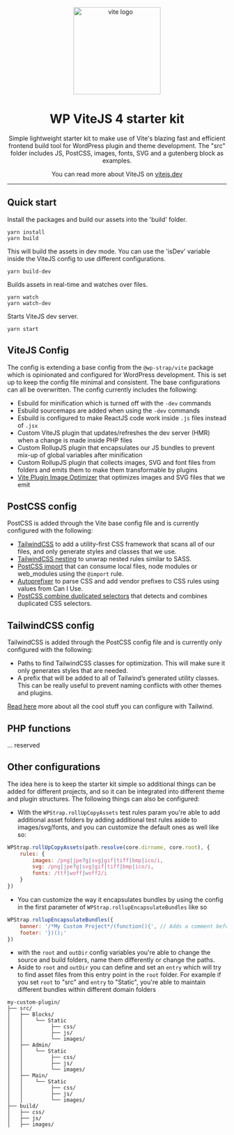 <div align="center">
  <a href="https://vitejs.dev/">
    <img width="200" height="200" hspace="10" src="https://vitejs.dev/logo.svg" alt="vite logo" />
  </a>
  <h1>WP ViteJS 4 starter kit</h1>
  <p>
Simple lightweight starter kit to make use of Vite's blazing fast and efficient frontend build tool for WordPress plugin and theme development. The "src" folder includes JS, PostCSS, images, fonts, SVG and a gutenberg block as examples.

You can read more about ViteJS on [vitejs.dev](https://vitejs.dev)
</p>
</div>

---

## Quick start

Install the packages and build our assets into the 'build' folder.
```
yarn install
yarn build
```

This will build the assets in dev mode. You can use the 'isDev' variable inside the ViteJS config to use different configurations.
```
yarn build-dev
```

Builds assets in real-time and watches over files.
```
yarn watch
yarn watch-dev
```

Starts ViteJS dev server.
```
yarn start
```

## ViteJS Config
The config is extending a base config from the `@wp-strap/vite` package which is opinionated and configured for WordPress development. This is set up to keep
the config file minimal and consistent. The base configurations can all be overwritten. The config currently includes the following:

- Esbuild for minification which is turned off with the `-dev` commands 
- Esbuild sourcemaps are added when using the `-dev` commands
- Esbuild is configured to make ReactJS code work inside `.js` files instead of `.jsx`
- Custom ViteJS plugin that updates/refreshes the dev server (HMR) when a change is made inside PHP files
- Custom RollupJS plugin that encapsulates our JS bundles to prevent mix-up of global variables after minification
- Custom RollupJS plugin that collects images, SVG and font files from folders and emits them to make them transformable by plugins
- [Vite Plugin Image Optimizer](https://github.com/FatehAK/vite-plugin-image-optimizer) that optimizes images and SVG files that we emit

## PostCSS config

PostCSS is added through the Vite base config file and is currently configured with the following:
- [TailwindCSS](https://tailwindcss.com/docs/installation) to add a utility-first CSS framework that scans all of our files, and only generate styles and classes that we use.
- [TailwindCSS nesting](https://tailwindcss.com/docs/using-with-preprocessors#nesting) to unwrap nested rules similar to SASS.
- [PostCSS import](https://github.com/postcss/postcss-import) that can consume local files, node modules or web_modules using the `@import` rule.
- [Autoprefixer](https://github.com/postcss/autoprefixer) to parse CSS and add vendor prefixes to CSS rules using values from Can I Use.
- [PostCSS combine duplicated selectors](https://github.com/ChristianMurphy/postcss-combine-duplicated-selectors) that detects and combines duplicated CSS selectors.

## TailwindCSS config
TailwindCSS is added through the PostCSS config file and is currently only configured with the following:
- Paths to find TailwindCSS classes for optimization. This will make sure it only generates styles that are needed.
- A prefix that will be added to all of Tailwind’s generated utility classes. This can be really useful to prevent naming conflicts with other themes and plugins. 

[Read here](https://tailwindcss.com/docs/configuration) more about all the cool stuff you can configure with Tailwind.

## PHP functions
... reserved

## Other configurations

The idea here is to keep the starter kit simple so additional things can be added for different projects, and so it can be integrated into different theme and plugin structures. The following things can also be configured:


- With the `WPStrap.rollUpCopyAssets` test rules param you're able to add additional asset folders by adding additional test rules aside to images/svg/fonts, and you can customize the default ones as well like so:
```js
WPStrap.rollUpCopyAssets(path.resolve(core.dirname, core.root), {
    rules: {
        images: /png|jpe?g|svg|gif|tiff|bmp|ico/i,
        svg: /png|jpe?g|svg|gif|tiff|bmp|ico/i,
        fonts: /ttf|woff|woff2/i
    }
})
```
- You can customize the way it encapsulates bundles by using the config in the first parameter of `WPStrap.rollupEncapsulateBundles` like so
```js
WPStrap.rollupEncapsulateBundles({
    banner: '/*My Custom Project*/(function(){', // Adds a comment before each bundle
    footer: '})();'
})
```
- with the `root` and `outDir` config variables you're able to change the source and build folders, name them differently or change the paths.
- Aside to `root` and `outDir` you can define and set an `entry` which will try to find asset files from this entry point in the `root` folder. For example if you set `root` to "src" and `entry` to "Static", you're able to maintain different bundles within different domain folders
```
my-custom-plugin/
├── src/                  
│   ├── Blocks/            
│   │    └── Static     
│   │         ├── css/  
│   │         ├── js/  
│   │         └── images/  
│   ├── Admin/             
│   │    └── Static    
│   │         ├── css/  
│   │         ├── js/  
│   │         └── images/  
│   ├── Main/             
│   │    └── Static    
│   │         ├── css/  
│   │         ├── js/  
│   │         └── images/  
├── build/                  
│   ├── css/             
│   ├── js/              
│   ├── images/          

```